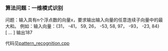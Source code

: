 
### 算法问题：一维模式识别
问题：输入具有n个浮点数的向量x，要求输出输入向量的任意连续子向量中的最大和。
例如：输入向量：{31， -41， 59, 26， -53, 58, 97， -93， -23, 84}  
                        [      ...         ] 输出187                


代码见[pattern_recognition.cpp](./pattern_recognition.cpp)